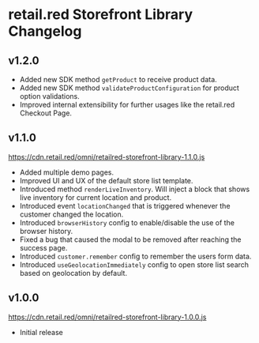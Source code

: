 # retail.red Storefront Library Changelog

## v1.2.0
- Added new SDK method `getProduct` to receive product data.
- Added new SDK method `validateProductConfiguration` for product option validations.
- Improved internal extensibility for further usages like the retail.red Checkout Page.

## v1.1.0
https://cdn.retail.red/omni/retailred-storefront-library-1.1.0.js
- Added multiple demo pages.
- Improved UI  and UX of the default store list template.
- Introduced method `renderLiveInventory`. Will inject a block that shows live inventory for current location and product.
- Introduced event `locationChanged` that is triggered whenever the customer changed the location.
- Introduced `browserHistory` config to enable/disable the use of the browser history.
- Fixed a bug that caused the modal to be removed after reaching the success page.
- Introduced `customer.remember` config to remember the users form data.
- Introduced `useGeolocationImmediately` config to open store list search based on geolocation by default.

## v1.0.0
https://cdn.retail.red/omni/retailred-storefront-library-1.0.0.js
- Initial release
